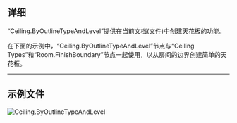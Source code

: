 ## 详细
“Ceiling.ByOutlineTypeAndLevel”提供在当前文档(文件)中创建天花板的功能。

在下面的示例中，“Ceiling.ByOutlineTypeAndLevel”节点与“Ceiling Types”和“Room.FinishBoundary”节点一起使用，以从房间的边界创建简单的天花板。

___
## 示例文件

![Ceiling.ByOutlineTypeAndLevel](./Revit.Elements.Ceiling.ByOutlineTypeAndLevel(outlineCurves,%20ceilingType,%20level)_img.jpg)
